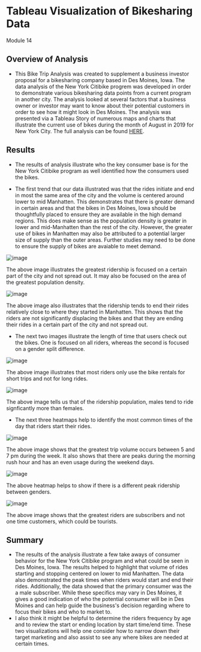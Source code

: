 # Tableau Visualization of Bikesharing Data
Module 14

## Overview of Analysis

- This Bike Trip Analysis was created to supplement a business investor proposal for a bikesharing company based in Des Moines, Iowa. The data analysis of the New York Citibike progrem was developed in order to demonstrate various bikesharing data points from a current program in another city. The analysis looked at several factors that a business owner or investor may want to know about their potential customers in order to see how it might look in Des Moines. The analysis was presented via a Tableau Story of numerous maps and charts that illustrate the current use of bikes during the month of August in 2019 for New York City. The full analysis can be found [HERE](https://public.tableau.com/app/profile/austin.cyr/viz/NYC_CB_Challenge_Austin_Cyr/Story1).

## Results

- The results of analysis illustrate who the key consumer base is for the New York Citibike program as well identified how the consumers used the bikes. 

- The first trend that our data illustrated was that the rides initiate and end in most the same area of the city and the volume is centered around lower to mid Manhatten. This demonstrates that there is greater demand in certain areas and that the bikes in Des Moines, Iowa should be thoughtfully placed to ensure they are available in the high demand regions. This does make sense as the population density is greater in lower and mid-Manhatten than the rest of the city. However, the greater use of bikes in Manhatten may also be attributed to a potential larger size of supply than the outer areas. Further studies may need to be done to ensure the supply of bikes are avaiable to meet demand. 

![image](https://user-images.githubusercontent.com/84824391/133723593-a1c3b45b-2ae6-4795-bd56-987bb1679d17.png)

The above image illustrates the greatest ridership is focused on a certain part of the city and not spread out. It may also be focused on the area of the greatest population density. 

![image](https://user-images.githubusercontent.com/84824391/133723799-2cb2b810-a585-446a-ac7a-fa73d7462926.png)

The above image also illustrates that the ridership tends to end their rides relatively close to where they started in Manhatten. This shows that the riders are not significantly displacing the bikes and that they are ending their rides in a certain part of the city and not spread out. 

- The next two images illustrate the length of time that users check out the bikes. One is focused on all riders, whereas the second is focused on a gender split difference. 

![image](https://user-images.githubusercontent.com/84824391/133724837-c8faf7d7-ff77-4907-a9d2-c955c52c8956.png)

The above image illustrates that most riders only use the bike rentals for short trips and not for long rides. 

![image](https://user-images.githubusercontent.com/84824391/133725042-4a9c062a-63a2-4b49-9a70-f6fd6a44fbd7.png)

The above image tells us that of the ridership population, males tend to ride signficantly more than females. 

- The next three heatmaps help to identify the most common times of the day that riders start their rides. 

![image](https://user-images.githubusercontent.com/84824391/133725331-00fa0f24-e4fa-4b5d-8857-38a2022eac33.png)

The above image shows that the greatest trip volume occurs between 5 and 7 pm during the week. It also shows that there are peaks during the morning rush hour and has an even usage during the weekend days. 

![image](https://user-images.githubusercontent.com/84824391/133725479-d8aeebc8-9cc7-4f7b-b684-bad237fd069d.png)

The above heatmap helps to show if there is a different peak ridership between genders. 

![image](https://user-images.githubusercontent.com/84824391/133725552-a4706603-fa19-4b4a-936a-1df6854eb8e1.png)

The above image shows that the greatest riders are subscribers and not one time customers, which could be tourists. 


## Summary

- The results of the analysis illustrate a few take aways of consumer behavior for the New York Citibike program and what could be seen in Des Moines, Iowa. The results helped to highlight that volume of rides starting and stopping centered on lower to mid Manhatten. The data also demonstrated the peak times when riders would start and end their rides. Additionally, the data showed that the primary consumer was the a male subscriber. While these specifics may vary in Des Moines, it gives a good indication of who the potential consumer will be in Des Moines and can help guide the business's decision regarding where to focus their bikes and who to market to. 
- I also think it might be helpful to determine the riders frequency by age and to review the start or ending location by start time/end time. These two visualizations will help one consider how to narrow down their target marketing and also assist to see any where bikes are needed at certain times. 
